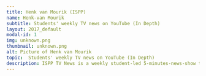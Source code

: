 ```yaml
---
title: Henk van Mourik (ISPP)
name: Henk-van Mourik
subtitle: Students' weekly TV news on YouTube (In Depth)
layout: 2017_default
modal-id: 1
img: unknown.png
thumbnail: unknown.png
alt: Picture of Henk van Mourik
topic:  Students' weekly TV news on YouTube (In Depth)
description: ISPP TV News is a weekly student-led 5-minutes-news-show to share students' learning in Elementary School. How can you organise and film and edit TV News with your students? In this session participants will create their own news show together. 
---
```

